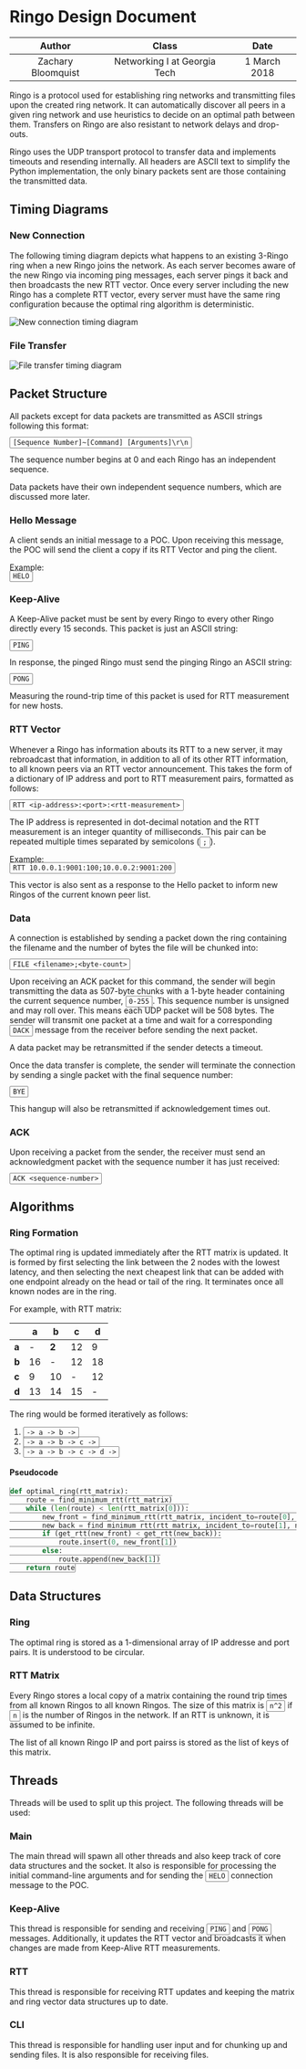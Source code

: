 Ringo Design Document
========

| Author | Class | Date |
|:-------:|:-------:|:------:|
| Zachary Bloomquist | Networking I at Georgia Tech| 1 March 2018 |

Ringo is a protocol used for establishing ring networks and transmitting files upon the created ring network. It can automatically discover all peers in a given ring network and use heuristics to decide on an optimal path between them. Transfers on Ringo are also resistant to network delays and drop-outs. 

Ringo uses the UDP transport protocol to transfer data and implements timeouts and resending internally. All headers are ASCII text to simplify the Python implementation, the only binary packets sent are those containing the transmitted data.

## Timing Diagrams

### New Connection

The following timing diagram depicts what happens to an existing 3-Ringo ring when a new Ringo joins the network. As each server becomes aware of the new Ringo via incoming ping messages, each server pings it back and then broadcasts the new RTT vector. Once every server including the new Ringo has a complete RTT vector, every server must have the same ring configuration because the optimal ring algorithm is deterministic.

![New connection timing diagram](images/ringo-join.jpg)

<div style="page-break-after: always; "></div>

### File Transfer
![File transfer timing diagram](images/file-transfer.jpg)

## Packet Structure

All packets except for data packets are transmitted as ASCII strings following this format:

`[Sequence Number]~[Command] [Arguments]\r\n`

The sequence number begins at 0 and each Ringo has an independent sequence.

Data packets have their own independent sequence numbers, which are discussed more later.

### Hello Message

A client sends an initial message to a POC. Upon receiving this message, the POC will send the client a copy if its RTT Vector and ping the client.

Example:  
`HELO`

### Keep-Alive

A Keep-Alive packet must be sent by every Ringo to every other Ringo directly every 15 seconds. This packet is just an ASCII string:

`PING`

In response, the pinged Ringo must send the pinging Ringo an ASCII string:

`PONG`

Measuring the round-trip time of this packet is used for RTT measurement for new hosts.

### RTT Vector

Whenever a Ringo has information abouts its RTT to a new server, it may rebroadcast that information, in addition to all of its other RTT information, to all known peers via an RTT vector announcement. This takes the form of a dictionary of IP address and port to RTT measurement pairs, formatted as follows:

`RTT <ip-address>:<port>:<rtt-measurement>`

The IP address is represented in dot-decimal notation and the RTT measurement is an integer quantity of milliseconds. This pair can be repeated multiple times separated by semicolons (`;`).

Example:  
`RTT 10.0.0.1:9001:100;10.0.0.2:9001:200`

This vector is also sent as a response to the Hello packet to inform new Ringos of the current known peer list.

### Data

A connection is established by sending a packet down the ring containing the filename and the number of bytes the file will be chunked into:

`FILE <filename>;<byte-count>`

Upon receiving an ACK packet for this command, the sender will begin transmitting the data as 507-byte chunks with a 1-byte header containing the current sequence number, `0-255`. This sequence number is unsigned and may roll over. This means each UDP packet will be 508 bytes. The sender will transmit one packet at a time and wait for a corresponding `DACK` message from the receiver before sending the next packet.

A data packet may be retransmitted if the sender detects a timeout.

Once the data transfer is complete, the sender will terminate the connection by sending a single packet with the final sequence number:

`BYE`

This hangup will also be retransmitted if acknowledgement times out.

### ACK

Upon receiving a packet from the sender, the receiver must send an acknowledgment packet with the sequence number it has just received:

`ACK <sequence-number>`

## Algorithms

### Ring Formation

The optimal ring is updated immediately after the RTT matrix is updated. It is formed by first selecting the link between the 2 nodes with the lowest latency, and then selecting the next cheapest link that can be added with one endpoint already on the head or tail of the ring. It terminates once all known nodes are in the ring.

For example, with RTT matrix:

| | a | b | c | d |
|-|---|---|---|---|
|**a**| - | **2** | 12 | 9|
|**b**| 16 | - | 12 | 18 |
|**c**| 9 | 10 | - | 12 |
|**d**| 13 | 14 | 15 | - |

The ring would be formed iteratively as follows:

1. `-> a -> b ->`
2. `-> a -> b -> c ->`
3. `-> a -> b -> c -> d ->`

#### Pseudocode
```python
def optimal_ring(rtt_matrix):
    route = find_minimum_rtt(rtt_matrix)
    while (len(route) < len(rtt_matrix[0])):
        new_front = find_minimum_rtt(rtt_matrix, incident_to=route[0], not_in=route)
        new_back = find_minimum_rtt(rtt_matrix, incident_to=route[1], not_in=route)
        if (get_rtt(new_front) < get_rtt(new_back)):
            route.insert(0, new_front[1])
        else:
            route.append(new_back[1])
    return route
```

## Data Structures

### Ring

The optimal ring is stored as a 1-dimensional array of IP addresse and port pairs. It is understood to be circular.

### RTT Matrix

Every Ringo stores a local copy of a matrix containing the round trip times from all known Ringos to all known Ringos. The size of this matrix is `n^2` if `n` is the number of Ringos in the network. If an RTT is unknown, it is assumed to be infinite.

The list of all known Ringo IP and port pairss is stored as the list of keys of this matrix.

## Threads

Threads will be used to split up this project. The following threads will be used:

### Main

The main thread will spawn all other threads and also keep track of core data structures and the socket. It also is responsible for processing the initial command-line arguments and for sending the `HELO` connection message to the POC.

### Keep-Alive

This thread is responsible for sending and receiving `PING` and `PONG` messages. Additionally, it updates the RTT vector and broadcasts it when changes are made from Keep-Alive RTT measurements.

### RTT

This thread is responsible for receiving RTT updates and keeping the matrix and ring vector data structures up to date.

### CLI

This thread is responsible for handling user input and for chunking up and sending files. It is also responsible for receiving files.

<style type="text/css">
    h2 {
        page-break-before: always;
    }
    code {
        border: 1px solid #848484;
        border-radius: 2px;
        padding: 2px 5px;
    }
</style>